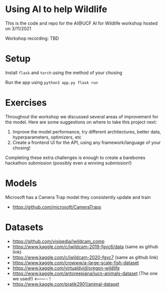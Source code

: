 # Using AI to help Wildlife
This is the code and repo for the AI@UCF AI for Wildlife workshop hosted on 3/11/2021

Workshop recording: TBD

# Setup
Install `flask` and `torch` using the method of your chosing

Run the app using `python3 app.py flask run`

# Exercises
Throughout the workshop we discussed several areas of improvement for the model. Here are some suggestions on where to take this project next:

1.  Improve the model performance, try different architectures, better data, hyperparameters, optimizers, etc
2.  Create a frontend UI for the API, using any framework/language of your chosing!

Completing these extra challenges is enough to create a barebones hackathon submission (possibly even a winning submission!)

# Models
Microsoft has a Camera Trap model they consistently update and train
- https://github.com/microsoft/CameraTraps

# Datasets
- https://github.com/visipedia/iwildcam_comp
- https://www.kaggle.com/c/iwildcam-2019-fgvc6/data (same as github link)
- https://www.kaggle.com/c/iwildcam-2020-fgvc7 (same as github link)
- https://www.kaggle.com/crowww/a-large-scale-fish-dataset
- https://www.kaggle.com/virtualdvid/oregon-wildlife
- https://www.kaggle.com/antoreepjana/iucn-animals-dataset (The one we used!) <---- !
- https://www.kaggle.com/pratik2901/animal-dataset